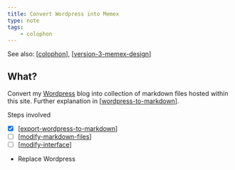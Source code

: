 ```yaml
---
title: Convert Wordpress into Memex
type: note
tags: 
    - colophon
---
```


See also: [[colophon]], [[version-3-memex-design]]

## What?

Convert my [Wordpress](https://djon.es/blog) blog into collection of markdown files hosted within this site. Further explanation in [[wordpress-to-markdown]].

Steps involved

- [x] [[export-wordpress-to-markdown]]
- [ ] [[modify-markdown-files]]
- [ ] [[modify-interface]]
- Replace Wordpress 





[//begin]: # "Autogenerated link references for markdown compatibility"
[colophon]: colophon "About (Colophon)"
[version-3-memex-design]: version-3-memex-design "Memex - Version 3"
[wordpress-to-markdown]: wordpress-to-markdown "Converting Wordpress to Markdown"
[export-wordpress-to-markdown]: export-wordpress-to-markdown "Export Wordpress to Markdown"
[modify-markdown-files]: modify-markdown-files "Modify Markdown files"
[modify-interface]: modify-interface "Modify blog interface"
[//end]: # "Autogenerated link references"